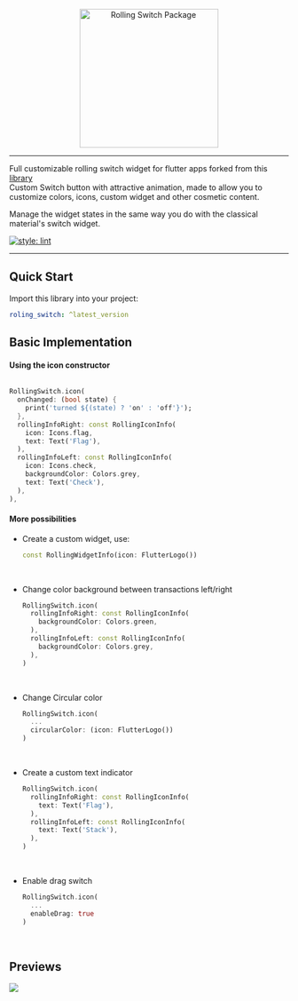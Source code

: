 <p align="center">
<img src="https://github.com/jamescardona11/rolling_switch/blob/main/img/logo.png?raw=true" height="250" alt="Rolling Switch Package" />
</p>

---

Full customizable rolling switch widget for flutter apps forked from this [library](https://github.com/cgustav/lite_rolling_switch)
</br>
Custom Switch button with attractive animation,
made to allow you to customize colors, icons, custom widget and other cosmetic content. 

Manage the widget states in the same way you do with the classical material's switch widget.

[![style: lint](https://img.shields.io/badge/style-lint-4BC0F5.svg)](https://pub.dev/packages/lint)

---
## Quick Start

Import this library into your project:

```yaml
roling_switch: ^latest_version
```



## Basic Implementation

#### Using the icon constructor
```dart

RollingSwitch.icon(
  onChanged: (bool state) {
    print('turned ${(state) ? 'on' : 'off'}');
  },
  rollingInfoRight: const RollingIconInfo(
    icon: Icons.flag,
    text: Text('Flag'),
  ),
  rollingInfoLeft: const RollingIconInfo(
    icon: Icons.check,
    backgroundColor: Colors.grey,
    text: Text('Check'),
  ),
),
```


#### More possibilities
- Create a custom widget, use: 
    ```dart
    const RollingWidgetInfo(icon: FlutterLogo())
    ```
</br>

- Change color background between transactions left/right
    ```dart
    RollingSwitch.icon(    
      rollingInfoRight: const RollingIconInfo(
        backgroundColor: Colors.green,
      ),
      rollingInfoLeft: const RollingIconInfo(
        backgroundColor: Colors.grey,
      ),
    )
    ```
</br>

- Change Circular color
    ```dart
    RollingSwitch.icon(
      ...
      circularColor: (icon: FlutterLogo())
    )
    ```
</br>

- Create a custom text indicator
    ```dart
    RollingSwitch.icon(    
      rollingInfoRight: const RollingIconInfo(
        text: Text('Flag'),
      ),
      rollingInfoLeft: const RollingIconInfo(
        text: Text('Stack'),
      ),
    )
    ```
</br>

- Enable drag switch
    ```dart
    RollingSwitch.icon(
      ...
      enableDrag: true
    )
    ```
</br>

## Previews

![](https://github.com/jamescardona11/rolling_switch/blob/main/img/example.gif?raw=true)

